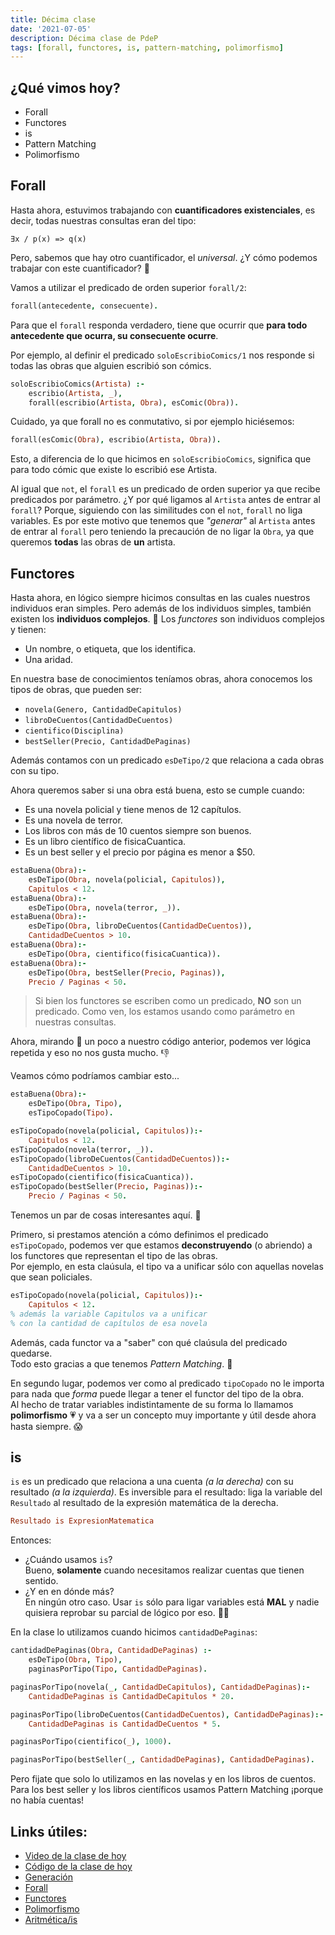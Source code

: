 ```yaml
---
title: Décima clase
date: '2021-07-05'
description: Décima clase de PdeP
tags: [forall, functores, is, pattern-matching, polimorfismo]
---
```


## ¿Qué vimos hoy?
- Forall
- Functores
- is
- Pattern Matching
- Polimorfismo

## Forall

Hasta ahora, estuvimos trabajando con **cuantificadores existenciales**, es decir, todas nuestras consultas eran del tipo:

```
∃x / p(x) => q(x)
```

Pero, sabemos que hay otro cuantificador, el *universal*. ¿Y cómo podemos trabajar con este cuantificador? 👀

Vamos a utilizar el predicado de orden superior `forall/2`:

```prolog
forall(antecedente, consecuente).
```

Para que el `forall` responda verdadero, tiene que ocurrir que **para todo antecedente que ocurra, su consecuente ocurre**.

Por ejemplo, al definir el predicado `soloEscribioComics/1` nos responde si todas las obras que alguien escribió son cómics.

```prolog
soloEscribioComics(Artista) :-
    escribio(Artista, _),
    forall(escribio(Artista, Obra), esComic(Obra)).
```

Cuidado, ya que forall no es conmutativo, si por ejemplo hiciésemos:

```prolog
forall(esComic(Obra), escribio(Artista, Obra)).
```

Esto, a diferencia de lo que hicimos en `soloEscribioComics`, significa que para todo cómic que existe lo escribió ese Artista.

Al igual que `not`, el `forall` es un  predicado de orden superior ya que recibe predicados por parámetro. ¿Y por qué ligamos al `Artista` antes de entrar al `forall`? Porque, siguiendo con las similitudes con el `not`, `forall` no liga variables. Es por este motivo que tenemos que _"generar"_ al `Artista` antes de entrar al `forall` pero teniendo la precaución de no ligar la `Obra`, ya que queremos **todas** las obras de **un** artista.

## Functores

Hasta ahora, en lógico siempre hicimos consultas en las cuales nuestros individuos eran simples.
Pero además de los individuos simples, también existen los **individuos complejos**. 🧐
Los *functores* son individuos complejos y tienen:
- Un nombre, o etiqueta, que los identifica.
- Una aridad.

En nuestra base de conocimientos teníamos obras, ahora conocemos los tipos de obras, que pueden ser:
- `novela(Genero, CantidadDeCapitulos)`
- `libroDeCuentos(CantidadDeCuentos)`
- `cientifico(Disciplina)` 
- `bestSeller(Precio, CantidadDePaginas)`

Además contamos con un predicado `esDeTipo/2` que relaciona a cada obras con su tipo.

Ahora queremos saber si una obra está buena, esto se cumple cuando:
- Es una novela policial y tiene menos de 12 capítulos.
- Es una novela de terror.
- Los libros con más de 10 cuentos siempre son buenos.
- Es un libro científico de fisicaCuantica.
- Es un best seller y el precio por página es menor a $50.

```prolog
estaBuena(Obra):-
    esDeTipo(Obra, novela(policial, Capitulos)),
    Capitulos < 12.
estaBuena(Obra):-
    esDeTipo(Obra, novela(terror, _)).
estaBuena(Obra):-
    esDeTipo(Obra, libroDeCuentos(CantidadDeCuentos)),
    CantidadDeCuentos > 10.
estaBuena(Obra):-
    esDeTipo(Obra, cientifico(fisicaCuantica)).
estaBuena(Obra):-
    esDeTipo(Obra, bestSeller(Precio, Paginas)),
    Precio / Paginas < 50.
```
> Si bien los functores se escriben como un predicado, **NO** son un predicado. Como ven, los estamos usando como parámetro en nuestras consultas.

Ahora, mirando 🔭 un poco a nuestro código anterior, podemos ver lógica repetida y eso no nos gusta mucho. 👎

Veamos cómo podríamos cambiar esto...


```prolog
estaBuena(Obra):-
    esDeTipo(Obra, Tipo),
    esTipoCopado(Tipo).

esTipoCopado(novela(policial, Capitulos)):-
    Capitulos < 12.
esTipoCopado(novela(terror, _)).
esTipoCopado(libroDeCuentos(CantidadDeCuentos)):-
    CantidadDeCuentos > 10.
esTipoCopado(cientifico(fisicaCuantica)).
esTipoCopado(bestSeller(Precio, Paginas)):-
    Precio / Paginas < 50.
```

Tenemos un par de cosas interesantes aquí. 🤔

Primero, si prestamos atención a cómo definimos el predicado `esTipoCopado`, podemos ver que estamos **deconstruyendo** (o abriendo) a los functores que representan el tipo de las obras.  
Por ejemplo, en esta claúsula, el tipo va a unificar sólo con aquellas novelas que sean policiales.
```prolog
esTipoCopado(novela(policial, Capitulos)):-
    Capitulos < 12.
% además la variable Capitulos va a unificar
% con la cantidad de capítulos de esa novela
```
Además, cada functor va a "saber" con qué claúsula del predicado quedarse.  
Todo esto gracias a que tenemos *Pattern Matching*. 🎉

En segundo lugar, podemos ver como al predicado `tipoCopado` no le importa para nada que *forma* puede llegar a tener el functor del tipo de la obra.  
Al hecho de tratar variables indistintamente de su forma lo llamamos **polimorfismo** 💗 y va a ser un concepto muy importante y útil desde ahora hasta siempre. 😱

## is

`is` es un predicado que relaciona a una cuenta *(a la derecha)* con su resultado *(a la izquierda)*. Es inversible para el resultado: liga la variable del `Resultado` al resultado de la expresión matemática de la derecha.
```prolog
Resultado is ExpresionMatematica
```
Entonces:
- ¿Cuándo usamos `is`?  
Bueno, **solamente** cuando necesitamos realizar cuentas que tienen sentido.
- ¿Y en en dónde más?  
En ningún otro caso. Usar `is` sólo para ligar variables está **MAL** y nadie quisiera reprobar su parcial de lógico por eso. 👮🏻‍

En la clase lo utilizamos cuando hicimos `cantidadDePaginas`:

```prolog
cantidadDePaginas(Obra, CantidadDePaginas) :- 
	esDeTipo(Obra, Tipo),
	paginasPorTipo(Tipo, CantidadDePaginas).

paginasPorTipo(novela(_, CantidadDeCapitulos), CantidadDePaginas):-
	CantidadDePaginas is CantidadDeCapitulos * 20.

paginasPorTipo(libroDeCuentos(CantidadDeCuentos), CantidadDePaginas):-
	CantidadDePaginas is CantidadDeCuentos * 5.

paginasPorTipo(cientifico(_), 1000).

paginasPorTipo(bestSeller(_, CantidadDePaginas), CantidadDePaginas).
```

Pero fijate que solo lo utilizamos en las novelas y en los libros de cuentos. Para los best seller y los libros científicos usamos Pattern Matching ¡porque no había cuentas!

## Links útiles:

- [Video de la clase de hoy](https://drive.google.com/file/d/1UQ7nDRmIqJhgj3xDexiLfoWZqwqnVuT-/view?usp=sharing)
- [Código de la clase de hoy](https://github.com/pdep-lunes/pdep-clases-2021/blob/master/logico/clase-13.pl)
- [Generación](http://wiki.uqbar.org/wiki/articles/paradigma-logico---generacion.html)
- [Forall](http://wiki.uqbar.org/wiki/articles/paradigma-logico---existe-vs-para-todo.html)
- [Functores](http://wiki.uqbar.org/wiki/articles/paradigma-logico---functores.html)
- [Polimorfismo](http://wiki.uqbar.org/wiki/articles/polimorfismo-en-el-paradigma-logico.html)
- [Aritmética/is](http://wiki.uqbar.org/wiki/articles/aritmetica-en-prolog.html)

